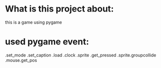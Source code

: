 # What is this project about:
this is a game using pygame

# used pygame event:
.set_mode
.set_caption
.load
.clock
.sprite
.get_pressed
.sprite.groupcollide
.mouse.get_pos